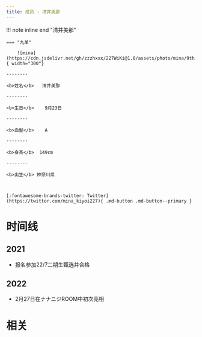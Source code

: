 ```yaml
---
title: 成员 - 清井美那
---
```


!!! note inline end "清井美那"

    === "九单"

        ![mina](https://cdn.jsdelivr.net/gh/zzzhxxx/227WiKi@1.0/assets/photo/mina/9th.jpg){ width="300"}

    --------

    <b>姓名</b>   清井美那

    --------

    <b>生日</b>    9月23日

    --------

    <b>血型</b>    A

    --------

    <b>身高</b>  149cm

    --------

    <b>出生</b> 神奈川県

  

    [:fontawesome-brands-twitter: Twitter](https://twitter.com/mina_kiyoi227){ .md-button .md-button--primary }

# 时间线
## 2021 

- 报名参加22/7二期生甄选并合格

## 2022

- 2月27日在ナナニジROOM中初次亮相

# 相关
